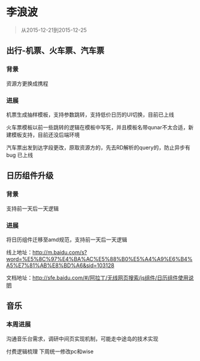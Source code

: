 # 李浪波

> 从2015-12-21到2015-12-25

## 出行-机票、火车票、汽车票

### 背景

资源方更换成携程

### 进展

机票生成抽样模板，支持参数跳转，支持低价日历的UI切换，目前已上线

火车票模板以前一些跳转的逻辑在模板中写死，并且模板名带qunar不太合适，新建模板支持，目前还没后端环境

汽车票出发到达字段更改，原取资源方的，先去RD解析的query的，防止异步有bug 已上线

## 日历组件升级

### 背景

支持前一天后一天逻辑

### 进展

将日历组件迁移至amd规范，支持前一天后一天逻辑

线上地址：http://m.baidu.com/s?word=%E5%8C%97%E4%BA%AC%E5%88%B0%E5%A4%A9%E6%B4%A5%E7%81%AB%E8%BD%A6&sid=103128

文档地址：http://sfe.baidu.com/#/阿拉丁/无线网页搜索/js组件/日历组件使用说明


## 音乐

### 本周进展

沟通音乐台需求，调研中间页实现机制，可能走中途岛的技术实现

付费逻辑梳理 下周统一修改pc和wise
